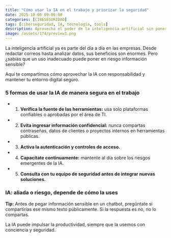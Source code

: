 ```yaml
---
title: "Cómo usar la IA en el trabajo y priorizar la seguridad"
date: 2025-10-06 09:00:00 
categories: [CIBESEGURIDAD]
tags: [ciberseguridad, IA, tecnología, tools]
description: Aprovecha el poder de la inteligencia artificial sin poner en riesgo la información de la empresa.
image: /assets/174/preview1.png
---
```


La inteligencia artificial ya es parte del día a día en las empresas. Desde redactar correos hasta analizar datos, sus beneficios son enormes. Pero ¿sabías que un uso inadecuado puede poner en riesgo información sensible?

Aquí te compartimos cómo aprovechar la IA con responsabilidad y mantener tu entorno digital seguro.

### 5 formas de usar la IA de manera segura en el trabajo

- 1. **Verifica la fuente de las herramientas:** usa solo plataformas confiables o aprobadas por el área de TI.
- 2. **Evita ingresar información confidencial:** nunca compartas contraseñas, datos de clientes o proyectos internos en herramientas públicas.
- 3. **Activa la autenticación y controles de acceso.**
- 4. **Capacítate continuamente:** mantente al día sobre los riesgos emergentes de la IA.
- 5. **Consulta con tu equipo de seguridad antes de integrar nuevas soluciones.**

### IA: aliada o riesgo, depende de cómo la uses

**Tip:** Antes de pegar información sensible en un chatbot, pregúntate si compartirías ese mismo texto públicamente. Si la respuesta es no, no lo compartas.

La IA puede impulsar la productividad, siempre que la usemos con conciencia y seguridad. 

